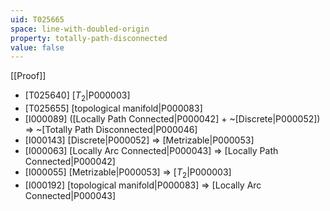 ```yaml
---
uid: T025665
space: line-with-doubled-origin
property: totally-path-disconnected
value: false
---
```

[[Proof]]

* [T025640] [$T_2$|P000003]
* [T025655] [topological manifold|P000083]
* [I000089] ([Locally Path Connected|P000042] + ~[Discrete|P000052]) => ~[Totally Path Disconnected|P000046]
* [I000143] [Discrete|P000052] => [Metrizable|P000053]
* [I000063] [Locally Arc Connected|P000043] => [Locally Path Connected|P000042]
* [I000055] [Metrizable|P000053] => [$T_2$|P000003]
* [I000192] [topological manifold|P000083] => [Locally Arc Connected|P000043]

